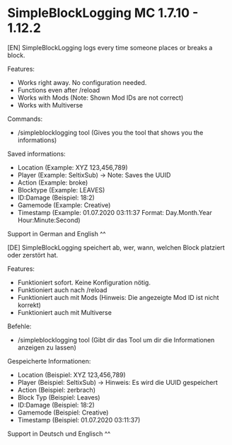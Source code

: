 # SimpleBlockLogging MC 1.7.10 - 1.12.2
[EN]
SimpleBlockLogging logs every time someone places or breaks a block.

Features:
 - Works right away. No configuration needed.
 - Functions even after /reload
 - Works with Mods (Note: Shown Mod IDs are not correct)
 - Works with Multiverse
 
Commands:
 - /simpleblocklogging tool (Gives you the tool that shows you the informations)
  
Saved informations:
 - Location (Example: XYZ 123,456,789)
 - Player (Example: SeltixSub) -> Note: Saves the UUID
 - Action (Example: broke)
 - Blocktype (Example: LEAVES)
 - ID:Damage (Beispiel: 18:2)
 - Gamemode (Example: Creative)
 - Timestamp (Example: 01.07.2020 03:11:37 Format: Day.Month.Year Hour:Minute:Second)
 
 Support in German and English ^^

[DE]
SimpleBlockLogging speichert ab, wer, wann, welchen Block platziert oder zerstört hat.

Features:
 - Funktioniert sofort. Keine Konfiguration nötig.
 - Funktioniert auch nach /reload
 - Funktioniert auch mit Mods (Hinweis: Die angezeigte Mod ID ist nicht korrekt)
 - Funktioniert auch mit Multiverse
 
Befehle:
 - /simpleblocklogging tool (Gibt dir das Tool um dir die Informationen anzeigen zu lassen)
 
Gespeicherte Informationen:
 - Location (Beispiel: XYZ 123,456,789)
 - Player (Beispiel: SeltixSub) -> Hinweis: Es wird die UUID gespeichert
 - Action (Beispiel: zerbrach)
 - Block Typ (Beispiel: Leaves)
 - ID:Damage (Beispiel: 18:2)
 - Gamemode (Beispiel: Creative)
 - Timestamp (Beispiel: 01.07.2020 03:11:37)
 
Support in Deutsch und Englisch ^^
